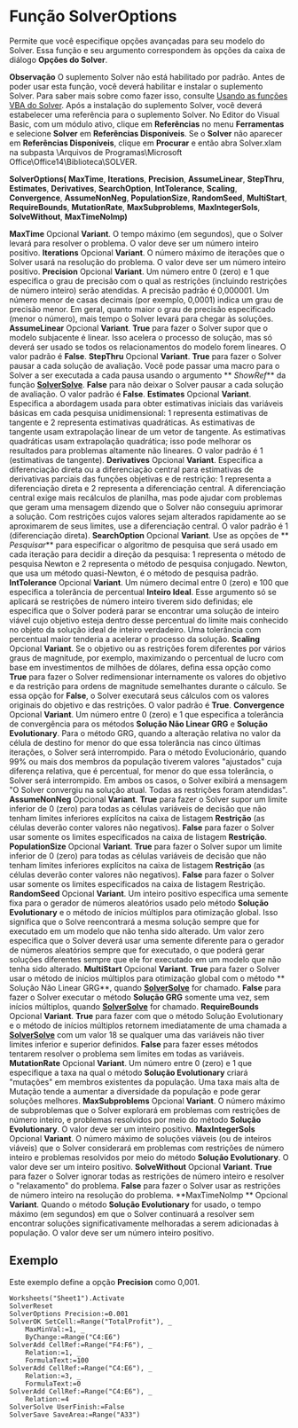 
# Função SolverOptions

Permite que você especifique opções avançadas para seu modelo do Solver. Essa função e seu argumento correspondem às opções da caixa de diálogo  **Opções do Solver**.


 **Observação**  O suplemento Solver não está habilitado por padrão. Antes de poder usar esta função, você deverá habilitar e instalar o suplemento Solver. Para saber mais sobre como fazer isso, consulte [Usando as funções VBA do Solver](37d0aa49-2e5c-5efe-1c69-b5168af1f231.md). Após a instalação do suplemento Solver, você deverá estabelecer uma referência para o suplemento Solver. No Editor do Visual Basic, com um módulo ativo, clique em  **Referências** no menu **Ferramentas** e selecione **Solver** em **Referências Disponíveis**. Se o  **Solver** não aparecer em **Referências Disponíveis**, clique em  **Procurar** e então abra Solver.xlam na subpasta \Arquivos de Programas\Microsoft Office\Office14\Biblioteca\SOLVER.


 **SolverOptions(** **MaxTime**, **Iterations**, **Precision**, **AssumeLinear**, **StepThru**, **Estimates**, **Derivatives**, **SearchOption**, **IntTolerance**, **Scaling**, **Convergence**, **AssumeNonNeg**, **PopulationSize**, **RandomSeed**, **MultiStart**, **RequireBounds**, **MutationRate**, **MaxSubproblems**, **MaxIntegerSols**, **SolveWithout**, **MaxTimeNoImp)**

 **MaxTime** Opcional **Variant**. O tempo máximo (em segundos), que o Solver levará para resolver o problema. O valor deve ser um número inteiro positivo.
 **Iterations** Opcional **Variant**. O número máximo de iterações que o Solver usará na resolução do problema. O valor deve ser um número inteiro positivo.
 **Precision** Opcional **Variant**. Um número entre 0 (zero) e 1 que especifica o grau de precisão com o qual as restrições (incluindo restrições de número inteiro) serão atendidas. A precisão padrão é 0,000001. Um número menor de casas decimais (por exemplo, 0,0001) indica um grau de precisão menor. Em geral, quanto maior o grau de precisão especificado (menor o número), mais tempo o Solver levará para chegar às soluções.
 **AssumeLinear** Opcional **Variant**. **True** para fazer o Solver supor que o modelo subjacente é linear. Isso acelera o processo de solução, mas só deverá ser usado se todos os relacionamentos do modelo forem lineares. O valor padrão é **False**.
 **StepThru** Opcional **Variant**. **True** para fazer o Solver pausar a cada solução de avaliação. Você pode passar uma macro para o Solver a ser executada a cada pausa usando o argumento ** _ShowRef_** da função **[SolverSolve](40ef53c8-ff54-bdc8-9f8b-bf9a4445ce51.md)**. **False** para não deixar o Solver pausar a cada solução de avaliação. O valor padrão é **False**.
 **Estimates** Opcional **Variant**. Especifica a abordagem usada para obter estimativas iniciais das variáveis básicas em cada pesquisa unidimensional: 1 representa estimativas de tangente e 2 representa estimativas quadráticas. As estimativas de tangente usam extrapolação linear de um vetor de tangente. As estimativas quadráticas usam extrapolação quadrática; isso pode melhorar os resultados para problemas altamente não lineares. O valor padrão é 1 (estimativas de tangente).
 **Derivatives** Opcional **Variant**. Especifica a diferenciação direta ou a diferenciação central para estimativas de derivativas parciais das funções objetivas e de restrição: 1 representa a diferenciação direta e 2 representa a diferenciação central. A diferenciação central exige mais recálculos de planilha, mas pode ajudar com problemas que geram uma mensagem dizendo que o Solver não conseguiu aprimorar a solução. Com restrições cujos valores sejam alterados rapidamente ao se aproximarem de seus limites, use a diferenciação central. O valor padrão é 1 (diferenciação direta).
 **SearchOption** Opcional **Variant**. Use as opções de ** _Pesquisar_** para especificar o algoritmo de pesquisa que será usado em cada iteração para decidir a direção da pesquisa: 1 representa o método de pesquisa Newton e 2 representa o método de pesquisa conjugado. Newton, que usa um método quasi-Newton, é o método de pesquisa padrão.
 **IntTolerance** Opcional **Variant**. Um número decimal entre 0 (zero) e 100 que especifica a tolerância de percentual **Inteiro Ideal**. Esse argumento só se aplicará se restrições de número inteiro tiverem sido definidas; ele especifica que o Solver poderá parar se encontrar uma solução de inteiro viável cujo objetivo esteja dentro desse percentual do limite mais conhecido no objeto da solução ideal de inteiro verdadeiro. Uma tolerância com percentual maior tenderia a acelerar o processo da solução.
 **Scaling** Opcional **Variant**. Se o objetivo ou as restrições forem diferentes por vários graus de magnitude, por exemplo, maximizando o percentual de lucro com base em investimentos de milhões de dólares, defina essa opção como **True** para fazer o Solver redimensionar internamente os valores do objetivo e da restrição para ordens de magnitude semelhantes durante o cálculo. Se essa opção for **False**, o Solver executará seus cálculos com os valores originais do objetivo e das restrições. O valor padrão é **True**.
 **Convergence** Opcional **Variant**. Um número entre 0 (zero) e 1 que especifica a tolerância de convergência para os métodos **Solução Não Linear GRG** e **Solução Evolutionary**. Para o método GRG, quando a alteração relativa no valor da célula de destino for menor do que essa tolerância nas cinco últimas iterações, o Solver será interrompido. Para o método Evolucionário, quando 99% ou mais dos membros da população tiverem valores "ajustados" cuja diferença relativa, que é percentual, for menor do que essa tolerância, o Solver será interrompido. Em ambos os casos, o Solver exibirá a mensagem "O Solver convergiu na solução atual. Todas as restrições foram atendidas".
 **AssumeNonNeg** Opcional **Variant**. **True** para fazer o Solver supor um limite inferior de 0 (zero) para todas as células variáveis de decisão que não tenham limites inferiores explícitos na caixa de listagem **Restrição** (as células deverão conter valores não negativos). **False** para fazer o Solver usar somente os limites especificados na caixa de listagem **Restrição**.
 **PopulationSize** Opcional **Variant**. **True** para fazer o Solver supor um limite inferior de 0 (zero) para todas as células variáveis de decisão que não tenham limites inferiores explícitos na caixa de listagem **Restrição** (as células deverão conter valores não negativos). **False** para fazer o Solver usar somente os limites especificados na caixa de listagem Restrição.
 **RandomSeed** Opcional **Variant**. Um inteiro positivo especifica uma semente fixa para o gerador de números aleatórios usado pelo método **Solução Evolutionary** e o método de inícios múltiplos para otimização global. Isso significa que o Solve reencontrará a mesma solução sempre que for executado em um modelo que não tenha sido alterado. Um valor zero especifica que o Solver deverá usar uma semente diferente para o gerador de números aleatórios sempre que for executado, o que poderá gerar soluções diferentes sempre que ele for executado em um modelo que não tenha sido alterado.
 **MultiStart** Opcional **Variant**. **True** para fazer o Solver usar o método de inícios múltiplos para otimização global com o método ** Solução Não Linear GRG**, quando **[SolverSolve](40ef53c8-ff54-bdc8-9f8b-bf9a4445ce51.md)** for chamado. **False** para fazer o Solver executar o método **Solução GRG** somente uma vez, sem inícios múltiplos, quando **[SolverSolve](40ef53c8-ff54-bdc8-9f8b-bf9a4445ce51.md)** for chamado.
 **RequireBounds** Opcional **Variant**. **True** para fazer com que o método Solução Evolutionary e o método de inícios múltiplos retornem imediatamente de uma chamada a **[SolverSolve](40ef53c8-ff54-bdc8-9f8b-bf9a4445ce51.md)** com um valor 18 se qualquer uma das variáveis não tiver limites inferior e superior definidos. **False** para fazer esses métodos tentarem resolver o problema sem limites em todas as variáveis.
 **MutationRate** Opcional **Variant**. Um número entre 0 (zero) e 1 que especifique a taxa na qual o método **Solução Evolutionary** criará "mutações" em membros existentes da população. Uma taxa mais alta de Mutação tende a aumentar a diversidade da população e pode gerar soluções melhores.
 **MaxSubproblems** Opcional **Variant**. O número máximo de subproblemas que o Solver explorará em problemas com restrições de número inteiro, e problemas resolvidos por meio do método **Solução Evolutionary**. O valor deve ser um inteiro positivo.
 **MaxIntegerSols** Opcional **Variant**. O número máximo de soluções viáveis (ou de inteiros viáveis) que o Solver considerará em problemas com restrições de número inteiro e problemas resolvidos por meio do método **Solução Evolutionary**. O valor deve ser um inteiro positivo.
 **SolveWithout** Opcional **Variant**. **True** para fazer o Solver ignorar todas as restrições de número inteiro e resolver o "relaxamento" do problema. **False** para fazer o Solver usar as restrições de número inteiro na resolução do problema.
 **MaxTimeNoImp ** Opcional **Variant**. Quando o método **Solução Evolutionary** for usado, o tempo máximo (em segundos) em que o Solver continuará a resolver sem encontrar soluções significativamente melhoradas a serem adicionadas à população. O valor deve ser um número inteiro positivo.

## Exemplo

Este exemplo define a opção  **Precision** como 0,001.


```
Worksheets("Sheet1").Activate 
SolverReset 
SolverOptions Precision:=0.001 
SolverOK SetCell:=Range("TotalProfit"), _ 
    MaxMinVal:=1, _ 
    ByChange:=Range("C4:E6") 
SolverAdd CellRef:=Range("F4:F6"), _ 
    Relation:=1, _ 
    FormulaText:=100 
SolverAdd CellRef:=Range("C4:E6"), _ 
    Relation:=3, _ 
    FormulaText:=0 
SolverAdd CellRef:=Range("C4:E6"), _ 
    Relation:=4 
SolverSolve UserFinish:=False 
SolverSave SaveArea:=Range("A33")
```


